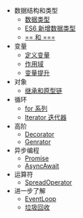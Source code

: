 - 数据结构和类型
  - [数据类型](/zh-cn/Types.md)
  - [ES6 新增数据类型](/zh-cn/ES6新增数据类型.md)
  - [== 和 ===](/zh-cn/Equality.md)
- 变量
  - [定义变量](/zh-cn/定义变量.md)
  - [作用域](/zh-cn/作用域.md)
  - [变量提升](/zh-cn/Hoisting.md)
- 对象
  - [继承和原型链](/zh-cn/继承和原型链.md)
- 循环
  - [for 系列](/zh-cn/for.md)
  - [Iterator 迭代器](/zh-cn/Iterator.md)
- 高阶
  - [Decorator](/zh-cn/Decorator.md)
  - [Genrator]()
- 异步编程
  - [Promise](/zh-cn/Promise.md)
  - [AsyncAwait](/zh-cn/AsyncAwait.md)
- 运算符
  - [SpreadOperator](/zh-cn/SpreadOperator.md)
- 进一步了解
  - [EventLoop](/zh-cn/EventLoop.md)
  - [垃圾回收](/zh-cn/垃圾回收.md)